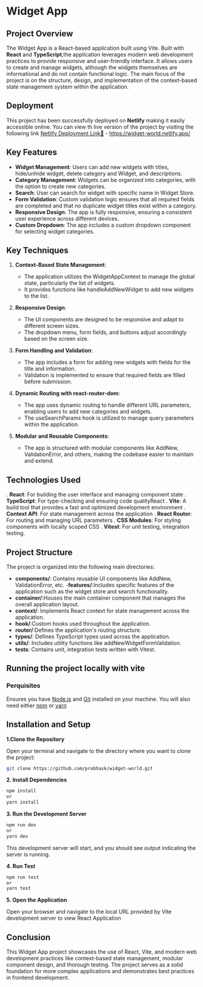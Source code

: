 # Widget App

## Project Overview

The Widget App is a React-based application built using Vite. Built with **React** and **TypeScript**,the application leverages modern web development practices to provide responsive and user-friendly interface.
It allows users to create and manage widgets, although the widgets themselves are informational and do not contain functional logic. The main focus of the project is on the structure, design, and implementation of the context-based state management system within the application.

## Deployment

This project has been successfully deployed on **Netlify** making it easily accessible online. You can view th live version of the project by visiting the following link
[Netlify Deployment Link🔗](https://widget-world.netlify.app/) - https://widget-world.netlify.app/

## Key Features

- **Widget Management**: Users can add new widgets with titles, hide/unhide widget, delete category and Widget, and descriptions.
- **Category Management**: Widgets can be organized into categories, with the option to create new categories.
- **Search**: User can search for widget with specific name in Widget Store.
- **Form Validation**: Custom validation logic ensures that all required fields are completed and that no duplicate widget titles exist within a category.
- **Responsive Design**: The app is fully responsive, ensuring a consistent user experience across different devices.
- **Custom Dropdown**: The app includes a custom dropdown component for selecting widget categories.

## Key Techniques

1. **Context-Based State Management**:

   - The application utilizes the WidgetAppContext to manage the global state, particularly the list of widgets.
   - It provides functions like handleAddNewWidget to add new widgets to the list.

2. **Responsive Design**:

   - The UI components are designed to be responsive and adapt to different screen sizes.
   - The dropdown menu, form fields, and buttons adjust accordingly based on the screen size.

3. **Form Handling and Validation**:

   - The app includes a form for adding new widgets with fields for the title and information.
   - Validation is implemented to ensure that required fields are filled before submission.

4. **Dynamic Routing with react-router-dom**:

   - The app uses dynamic routing to handle different URL parameters, enabling users to add new categories and widgets.
   - The useSearchParams hook is utilized to manage query parameters within the application.

5. **Modular and Reusable Components**:

   - The app is structured with modular components like AddNew, ValidationError, and others, making the codebase easier to maintain and extend.

## Technologies Used

. **React**: For building the user interface and managing component state
. **TypeScript**: For type-checking and ensuring code qualityReact
. **Vite**: A build tool that provides a fast and optimized development environment
. **Context API**: For state management across the application
. **React Router**: For routing and managing URL parameters
. **CSS Modules**: For styling components with locally scoped CSS
. **Vitest**: For unit testing, integration testing.

## Project Structure

The project is organized into the following main directories:

- **components/**: Contains reusable UI components like AddNew, ValidationError, etc. -**features/**:Includes specific features of the application such as the widget store and search functionality.
- **container/**:Houses the main container component that manages the overall application layout.
- **context/**: Implements React context for state management across the application.
- **hook/**:Custom hooks used throughout the application.
- **router/**:Defines the application's routing structure.
- **types/**: Defines TypeScript types used across the application.
- **utils/**: Includes utility functions like addNewWidgetFormValidation.
- **tests**: Contains unit, integration tests written with Vitest.

## Running the project locally with vite

### Perquisites

Ensures you have
[Node.js](https://nodejs.org/) and [Git](https://git-scm.com/) installed on your machine. You will also need either [npm](https://www.npmjs.com/) or [yarn](https://yarnpkg.com/)

## Installation and Setup

**1.Clone the Repository**

Open your terminal and navigate to the directory where you want to clone the project:

```bash
git clone https://github.com/probhask/widget-world.git
```

**2. Install Dependencies**

```bash
npm install
or
yarn install
```

**3. Run the Development Server**

```bash
npm run dev
or
yarn dev
```

This development server will start, and you should see output indicating the server is running.

**4. Run Test**

```bash
npm run test
or
yarn test
```

**5. Open the Application**

Open your browser and navigate to the local URL provided by Vite development server to view React Application

## Conclusion

This Widget App project showcases the use of React, Vite, and modern web development practices like context-based state management, modular component design, and thorough testing. The project serves as a solid foundation for more complex applications and demonstrates best practices in frontend development.
